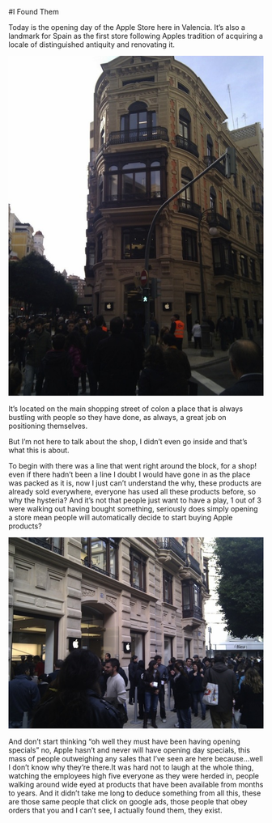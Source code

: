 #I Found Them

Today is the opening day of the Apple Store here in Valencia.
It’s also a landmark for Spain as the first store following Apples tradition of acquiring a locale of distinguished antiquity and renovating it.

![apple store](/images/posts/IMG_20111203_125212-768x1024.jpg)

It’s located on the main shopping street of colon a place that is always bustling with people so they have done, as always, a great job on positioning themselves.

But I’m not here to talk about the shop, I didn’t even go inside and that’s what this is about.

To begin with there was a line that went right around the block, for a shop! even if there hadn’t been a line I doubt I would have gone in as the place was packed as it is, now I just can’t understand the why, these products are already sold everywhere, everyone has used all these products before, so why the hysteria? And it’s not that people just want to have a play, 1 out of 3 were walking out having bought something, seriously does simply opening a store mean people will automatically decide to start buying Apple products?

![apple store line](/images/posts/IMG_20111203_125308-1024x768.jpg)

And don’t start thinking “oh well they must have been having opening specials” no, Apple hasn’t and never will have opening day specials, this mass of people outweighing any sales that I’ve seen are here because…well I don’t know why they’re there.It was hard not to laugh at the whole thing, watching the employees high five everyone as they were herded in, people walking around wide eyed at products that have been available from months to years. And it didn’t take me long to deduce something from all this, these are those same people that click on google ads, those people that obey orders that you and I can’t see, I actually found them, they exist.